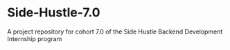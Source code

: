 # Side-Hustle-7.0
A project repository for cohort 7.0 of the Side Hustle Backend Development Internship program
